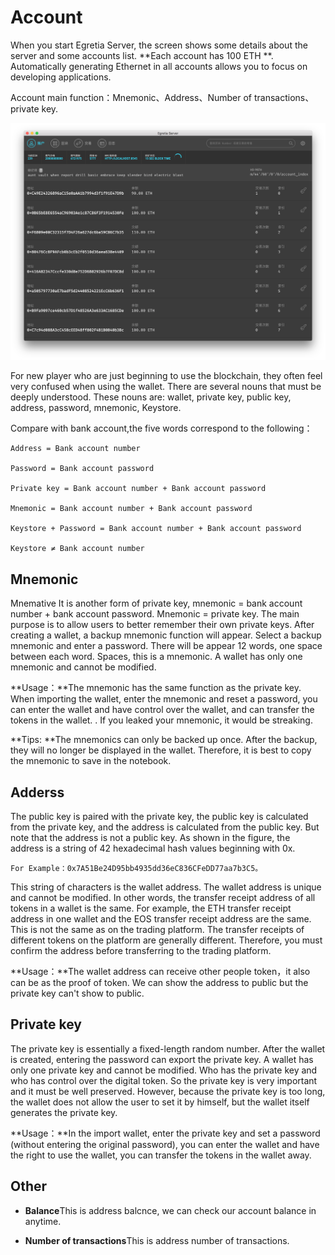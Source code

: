 #  Account

When you start Egretia Server, the screen shows some details about the server and some accounts list. **Each account has 100 ETH **. Automatically generating Ethernet in all accounts allows you to focus on developing applications.

Account main function：Mnemonic、Address、Number of transactions、private key.

![](pic1.png)

For new player who are just beginning to use the blockchain, they often feel very confused when using the wallet. There are several nouns that must be deeply understood. These nouns are: wallet, private key, public key, address, password, mnemonic, Keystore.

   Compare with bank account,the five words correspond to the following：

    Address = Bank account number

    Password = Bank account password

    Private key = Bank account number + Bank account password

    Mnemonic = Bank account number + Bank account password

    Keystore + Password = Bank account number + Bank account password

    Keystore ≠ Bank account number 

## Mnemonic

Mnemative It is another form of private key, mnemonic = bank account number + bank account password. Mnemonic = private key. The main purpose is to allow users to better remember their own private keys. After creating a wallet, a backup mnemonic function will appear. Select a backup mnemonic and enter a password. There will be appear 12 words, one space between each word. Spaces, this is a mnemonic. A wallet has only one mnemonic and cannot be modified.

**Usage：**The mnemonic has the same function as the private key. When importing the wallet, enter the mnemonic and reset a password, you can enter the wallet and have control over the wallet, and can transfer the tokens in the wallet. . If you leaked your mnemonic, it would be streaking.

**Tips: **The mnemonics can only be backed up once. After the backup, they will no longer be displayed in the wallet. Therefore, it is best to copy the mnemonic to save in the notebook.

## Adderss

The public key is paired with the private key, the public key is calculated from the private key, and the address is calculated from the public key. But note that the address is not a public key. As shown in the figure, the address is a string of 42 hexadecimal hash values beginning with 0x.

    For Example：0x7A51Be24D95bb4935dd36eC836CFeDD77aa7b3C5。

This string of characters is the wallet address. The wallet address is unique and cannot be modified. In other words, the transfer receipt address of all tokens in a wallet is the same. For example, the ETH transfer receipt address in one wallet and the EOS transfer receipt address are the same. This is not the same as on the trading platform. The transfer receipts of different tokens on the platform are generally different. Therefore, you must confirm the address before transferring to the trading platform.

**Usage：**The wallet address can receive other people token，it also can be as the proof of token. We can show the address to public but the private key can't show to public.

## Private key

The private key is essentially a fixed-length random number. After the wallet is created, entering the password can export the private key. A wallet has only one private key and cannot be modified. Who has the private key and who has control over the digital token. So the private key is very important and it must be well preserved. However, because the private key is too long, the wallet does not allow the user to set it by himself, but the wallet itself generates the private key.

**Usage：**In the import wallet, enter the private key and set a password (without entering the original password), you can enter the wallet and have the right to use the wallet, you can transfer the tokens in the wallet away.

## Other

* **Balance**This is address balcnce, we can check our account balance in anytime.

* **Number of transactions**This is address number of transactions.

